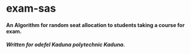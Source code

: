 # exam-sas

#### An Algorithm for random seat allocation to students taking a course for exam.
#####  Written for odefel Kaduna polytechnic Kaduna.
